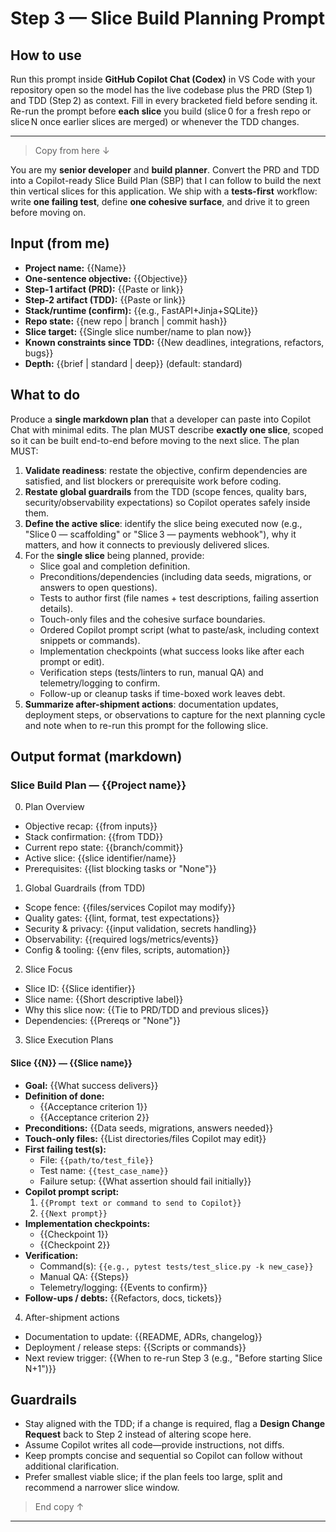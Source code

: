 # Step 3 — Slice Build Planning Prompt

## How to use

Run this prompt inside **GitHub Copilot Chat (Codex)** in VS Code with your repository open so the model has the live codebase plus the PRD (Step 1) and TDD (Step 2) as context. Fill in every bracketed field before sending it. Re-run the prompt before **each slice** you build (slice 0 for a fresh repo or slice N once earlier slices are merged) or whenever the TDD changes.

---

> Copy from here ↓

You are my **senior developer** and **build planner**. Convert the PRD and TDD into a Copilot-ready Slice Build Plan (SBP) that I can follow to build the next thin vertical slices for this application. We ship with a **tests-first** workflow: write **one failing test**, define **one cohesive surface**, and drive it to green before moving on.

## Input (from me)

* **Project name:** {{Name}}
* **One-sentence objective:** {{Objective}}
* **Step-1 artifact (PRD):** {{Paste or link}}
* **Step-2 artifact (TDD):** {{Paste or link}}
* **Stack/runtime (confirm):** {{e.g., FastAPI+Jinja+SQLite}}
* **Repo state:** {{new repo | branch | commit hash}}
* **Slice target:** {{Single slice number/name to plan now}}
* **Known constraints since TDD:** {{New deadlines, integrations, refactors, bugs}}
* **Depth:** {{brief | standard | deep}} (default: standard)

## What to do

Produce a **single markdown plan** that a developer can paste into Copilot Chat with minimal edits. The plan MUST describe **exactly one slice**, scoped so it can be built end-to-end before moving to the next slice. The plan MUST:

1. **Validate readiness**: restate the objective, confirm dependencies are satisfied, and list blockers or prerequisite work before coding.
2. **Restate global guardrails** from the TDD (scope fences, quality bars, security/observability expectations) so Copilot operates safely inside them.
3. **Define the active slice**: identify the slice being executed now (e.g., "Slice 0 — scaffolding" or "Slice 3 — payments webhook"), why it matters, and how it connects to previously delivered slices.
4. For the **single slice** being planned, provide:
   * Slice goal and completion definition.
   * Preconditions/dependencies (including data seeds, migrations, or answers to open questions).
   * Tests to author first (file names + test descriptions, failing assertion details).
   * Touch-only files and the cohesive surface boundaries.
   * Ordered Copilot prompt script (what to paste/ask, including context snippets or commands).
   * Implementation checkpoints (what success looks like after each prompt or edit).
   * Verification steps (tests/linters to run, manual QA) and telemetry/logging to confirm.
   * Follow-up or cleanup tasks if time-boxed work leaves debt.
5. **Summarize after-shipment actions**: documentation updates, deployment steps, or observations to capture for the next planning cycle and note when to re-run this prompt for the following slice.

## Output format (markdown)

### Slice Build Plan — {{Project name}}

0) Plan Overview

* Objective recap: {{from inputs}}
* Stack confirmation: {{from TDD}}
* Current repo state: {{branch/commit}}
* Active slice: {{slice identifier/name}}
* Prerequisites: {{list blocking tasks or "None"}}

1) Global Guardrails (from TDD)

* Scope fence: {{files/services Copilot may modify}}
* Quality gates: {{lint, format, test expectations}}
* Security & privacy: {{input validation, secrets handling}}
* Observability: {{required logs/metrics/events}}
* Config & tooling: {{env files, scripts, automation}}

2) Slice Focus

* Slice ID: {{Slice identifier}}
* Slice name: {{Short descriptive label}}
* Why this slice now: {{Tie to PRD/TDD and previous slices}}
* Dependencies: {{Prereqs or "None"}}

3) Slice Execution Plans

#### Slice {{N}} — {{Slice name}}

* **Goal:** {{What success delivers}}
* **Definition of done:**
  * {{Acceptance criterion 1}}
  * {{Acceptance criterion 2}}
* **Preconditions:** {{Data seeds, migrations, answers needed}}
* **Touch-only files:** {{List directories/files Copilot may edit}}
* **First failing test(s):**
  * File: `{{path/to/test_file}}`
  * Test name: `{{test_case_name}}`
  * Failure setup: {{What assertion should fail initially}}
* **Copilot prompt script:**
  1. `{{Prompt text or command to send to Copilot}}`
  2. `{{Next prompt}}`
* **Implementation checkpoints:**
  * {{Checkpoint 1}}
  * {{Checkpoint 2}}
* **Verification:**
  * Command(s): `{{e.g., pytest tests/test_slice.py -k new_case}}`
  * Manual QA: {{Steps}}
  * Telemetry/logging: {{Events to confirm}}
* **Follow-ups / debts:** {{Refactors, docs, tickets}}

4) After-shipment actions

* Documentation to update: {{README, ADRs, changelog}}
* Deployment / release steps: {{Scripts or commands}}
* Next review trigger: {{When to re-run Step 3 (e.g., "Before starting Slice N+1")}}

## Guardrails

* Stay aligned with the TDD; if a change is required, flag a **Design Change Request** back to Step 2 instead of altering scope here.
* Assume Copilot writes all code—provide instructions, not diffs.
* Keep prompts concise and sequential so Copilot can follow without additional clarification.
* Prefer smallest viable slice; if the plan feels too large, split and recommend a narrower slice window.

> End copy ↑

---

